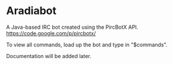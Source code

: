 Aradiabot
=============
A Java-based IRC bot created using the PircBotX API. https://code.google.com/p/pircbotx/

To view all commands, load up the bot and type in "$commands". 

Documentation will be added later.